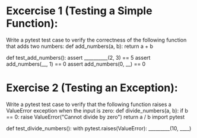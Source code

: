 # Excercise 1 (Testing a Simple Function):
Write a pytest test case to verify the correctness
of the following function that adds two numbers:
def add_numbers(a, b):
    return a + b


def test_add_numbers():
    assert __________(2, 3) == 5
    assert add_numbers(__, 1) == 0
    assert add_numbers(0, __) == 0

# Exercise 2 (Testing an Exception):
Write a pytest test case to verify that the following function raises
a ValueError exception when the input is zero:
def divide_numbers(a, b):
    if b == 0:
        raise ValueError("Cannot divide by zero")
    return a / b
import pytest

def test_divide_numbers():
    with pytest.raises(ValueError):
        _________(10, ____)    